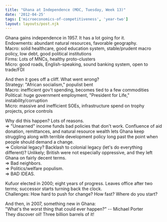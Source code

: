 ```yaml
---
title: "Ghana at Independence (MOC, Tuesday, Week 13)"
date: '2012-04-25'
tags: ['microeconomics-of-competitiveness', 'year-two']
layout: layouts/post.njk
---
```


Ghana gains independence in 1957. It has a lot going for it.\
Endowments: abundant natural resources, favorable geography.\
Macro: solid healthcare, good education system, stable/prudent macro policy, low debt, good political institutions\
Firms: Lots of MNCs, healthy proto-clusters\
Micro: good roads, English-speaking, sound banking system, open to trade/FDI

And then it goes off a cliff. What went wrong?\
Strategy: "African socialism," populist bent\
Macro: inefficient gov't spending, becomes tied to a few commodities\
Political: huge government employment, "President for Life," instability/corruption\
Micro: massive and inefficient SOEs, infrastructure spend on trophy projects, price controls

Why did this happen? Lots of reasons.\
=> "Unearned" income funds bad policies that don't work. Confluence of aid donation, remittances, and natural resource wealth lets Ghana keep struggling along with terrible development policy long past the point when people should demand a change.\
=> Colonial legacy? Backlash to colonial legacy (let's do everything different)? Unlikely; British were not especially oppressive, and they left Ghana on fairly decent terms.\
=> Bad neighbors.\
=> Politics/welfare populism.\
=> BAD IDEAS.

Kufuor elected in 2000; eight years of progress. Leaves office after two terms; successor starts turning back the clock.\
Challenges: How hard to push for change? How fast? Where do you start?

And then, in 2007, something new in Ghana:\
"What's the worst thing that could ever happen?" -- Michael Porter\
They discover oil! Three billion barrels of it!
